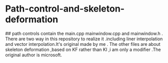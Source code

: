 ﻿# Path-control-and-skeleton-deformation
﻿## path controls contain the main.cpp mainwindow.cpp and  mainwindow.h .
﻿There are two way in this repository  to realize it .including liner interpolation and vector interpolation.It's original made by me .
The other files are about skeleton deformation ,based on KF rather than KI ,i am only a modifier .The original author is microsoft. 

